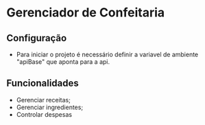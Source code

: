 # Gerenciador de Confeitaria

## Configuração

* Para iniciar o projeto é necessário definir a variavel de ambiente "apiBase" que aponta para a api.

## Funcionalidades

* Gerenciar receitas;
* Gerenciar ingredientes;
* Controlar despesas
